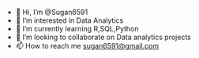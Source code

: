 - 👋 Hi, I’m @Sugan6591
- 👀 I’m interested in Data Analytics
- 🌱 I’m currently learning R,SQL,Python
- 💞️ I’m looking to collaborate on Data analytics projects
- 📫 How to reach me sugan6591@gmail.com

<!---
Sugan6591/Sugan6591 is a ✨ special ✨ repository because its `README.md` (this file) appears on your GitHub profile.
You can click the Preview link to take a look at your changes.
--->
